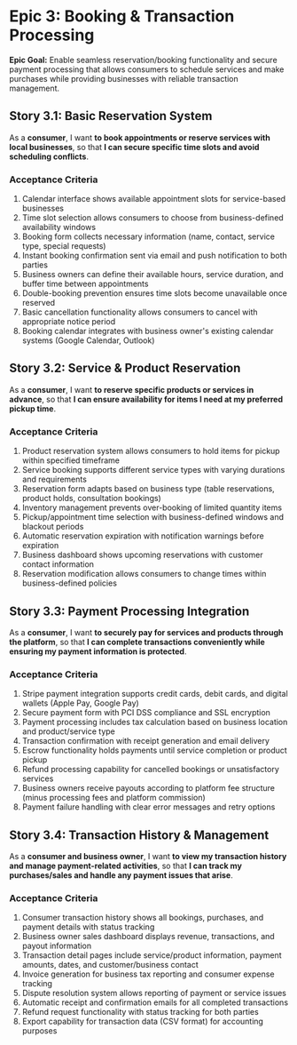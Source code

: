# Epic 3: Booking & Transaction Processing

**Epic Goal:** Enable seamless reservation/booking functionality and secure payment processing that allows consumers to schedule services and make purchases while providing businesses with reliable transaction management.

## Story 3.1: Basic Reservation System

As a **consumer**,
I want **to book appointments or reserve services with local businesses**,
so that **I can secure specific time slots and avoid scheduling conflicts**.

### Acceptance Criteria
1. Calendar interface shows available appointment slots for service-based businesses
2. Time slot selection allows consumers to choose from business-defined availability windows
3. Booking form collects necessary information (name, contact, service type, special requests)
4. Instant booking confirmation sent via email and push notification to both parties
5. Business owners can define their available hours, service duration, and buffer time between appointments
6. Double-booking prevention ensures time slots become unavailable once reserved
7. Basic cancellation functionality allows consumers to cancel with appropriate notice period
8. Booking calendar integrates with business owner's existing calendar systems (Google Calendar, Outlook)

## Story 3.2: Service & Product Reservation

As a **consumer**,
I want **to reserve specific products or services in advance**,
so that **I can ensure availability for items I need at my preferred pickup time**.

### Acceptance Criteria
1. Product reservation system allows consumers to hold items for pickup within specified timeframe
2. Service booking supports different service types with varying durations and requirements
3. Reservation form adapts based on business type (table reservations, product holds, consultation bookings)
4. Inventory management prevents over-booking of limited quantity items
5. Pickup/appointment time selection with business-defined windows and blackout periods
6. Automatic reservation expiration with notification warnings before expiration
7. Business dashboard shows upcoming reservations with customer contact information
8. Reservation modification allows consumers to change times within business-defined policies

## Story 3.3: Payment Processing Integration

As a **consumer**,
I want **to securely pay for services and products through the platform**,
so that **I can complete transactions conveniently while ensuring my payment information is protected**.

### Acceptance Criteria
1. Stripe payment integration supports credit cards, debit cards, and digital wallets (Apple Pay, Google Pay)
2. Secure payment form with PCI DSS compliance and SSL encryption
3. Payment processing includes tax calculation based on business location and product/service type
4. Transaction confirmation with receipt generation and email delivery
5. Escrow functionality holds payments until service completion or product pickup
6. Refund processing capability for cancelled bookings or unsatisfactory services
7. Business owners receive payouts according to platform fee structure (minus processing fees and platform commission)
8. Payment failure handling with clear error messages and retry options

## Story 3.4: Transaction History & Management

As a **consumer and business owner**,
I want **to view my transaction history and manage payment-related activities**,
so that **I can track my purchases/sales and handle any payment issues that arise**.

### Acceptance Criteria
1. Consumer transaction history shows all bookings, purchases, and payment details with status tracking
2. Business owner sales dashboard displays revenue, transactions, and payout information
3. Transaction detail pages include service/product information, payment amounts, dates, and customer/business contact
4. Invoice generation for business tax reporting and consumer expense tracking
5. Dispute resolution system allows reporting of payment or service issues
6. Automatic receipt and confirmation emails for all completed transactions
7. Refund request functionality with status tracking for both parties
8. Export capability for transaction data (CSV format) for accounting purposes
